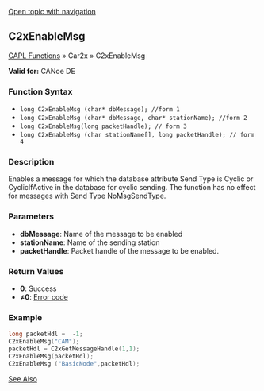 [Open topic with navigation](../../../../../CANoeDEFamily.htm#Topics/CAPLFunctions/Car2x/Functions/CAPLfunctionC2xEnableMsg.md)

## C2xEnableMsg

[CAPL Functions](../../CAPLfunctions.md) » Car2x » C2xEnableMsg

**Valid for:** CANoe DE

### Function Syntax

- `long C2xEnableMsg (char* dbMessage); //form 1`
- `long C2xEnableMsg (char* dbMessage, char* stationName); //form 2`
- `long C2xEnableMsg(long packetHandle); // form 3`
- `long C2xEnableMsg (char stationName[], long packetHandle); // form 4`

### Description

Enables a message for which the database attribute Send Type is Cyclic or CyclicIfActive in the database for cyclic sending. The function has no effect for messages with Send Type NoMsgSendType.

### Parameters

- **dbMessage**: Name of the message to be enabled
- **stationName**: Name of the sending station
- **packetHandle**: Packet handle of the message to be enabled.

### Return Values

- **0**: Success
- **≠0**: [Error code](../CAPLfunctionsCar2xErrorCodes.md)

### Example

```c
long packetHdl =  -1;
C2xEnableMsg("CAM");
packetHdl = C2xGetMessageHandle(1,1);
C2xEnableMsg(packetHdl);
C2xEnableMsg ("BasicNode",packetHdl);
```

[See Also](javascript:void(0);)
